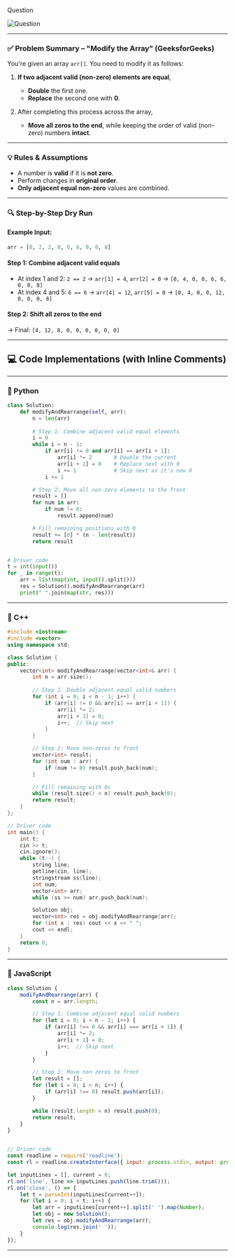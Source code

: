 Question

![Question](Question.png)

---

### ✅ Problem Summary – "Modify the Array" (GeeksforGeeks)

You're given an array `arr[]`. You need to modify it as follows:

1. **If two adjacent valid (non-zero) elements are equal**,

   * **Double** the first one.
   * **Replace** the second one with **0**.

2. After completing this process across the array,

   * **Move all zeros to the end**, while keeping the order of valid (non-zero) numbers **intact**.

---

### 💡 Rules & Assumptions

* A number is **valid** if it is **not zero**.
* Perform changes in **original order**.
* **Only adjacent equal non-zero** values are combined.

---

### 🔍 Step-by-Step Dry Run

#### Example Input:

```python
arr = [0, 2, 2, 0, 6, 6, 0, 0, 8]
```

#### Step 1: Combine adjacent valid equals

* At index 1 and 2: `2 == 2` → `arr[1] = 4`, `arr[2] = 0` → `[0, 4, 0, 0, 6, 6, 0, 0, 8]`
* At index 4 and 5: `6 == 6` → `arr[4] = 12`, `arr[5] = 0` → `[0, 4, 0, 0, 12, 0, 0, 0, 8]`

#### Step 2: Shift all zeros to the end

→ Final: `[4, 12, 8, 0, 0, 0, 0, 0, 0]`

---

## 💻 Code Implementations (with Inline Comments)

---

### 🔸 Python

```python
class Solution:
    def modifyAndRearrange(self, arr):
        n = len(arr)
        
        # Step 1: Combine adjacent valid equal elements
        i = 0
        while i < n - 1:
            if arr[i] != 0 and arr[i] == arr[i + 1]:
                arr[i] *= 2       # Double the current
                arr[i + 1] = 0    # Replace next with 0
                i += 1            # Skip next as it's now 0
            i += 1

        # Step 2: Move all non-zero elements to the front
        result = []
        for num in arr:
            if num != 0:
                result.append(num)

        # Fill remaining positions with 0
        result += [0] * (n - len(result))
        return result


# Driver code
t = int(input())
for _ in range(t):
    arr = list(map(int, input().split()))
    res = Solution().modifyAndRearrange(arr)
    print(" ".join(map(str, res)))
```

---

### 🔸 C++

```cpp
#include <iostream>
#include <vector>
using namespace std;

class Solution {
public:
    vector<int> modifyAndRearrange(vector<int>& arr) {
        int n = arr.size();
        
        // Step 1: Double adjacent equal valid numbers
        for (int i = 0; i < n - 1; i++) {
            if (arr[i] != 0 && arr[i] == arr[i + 1]) {
                arr[i] *= 2;
                arr[i + 1] = 0;
                i++;  // Skip next
            }
        }

        // Step 2: Move non-zeros to front
        vector<int> result;
        for (int num : arr) {
            if (num != 0) result.push_back(num);
        }

        // Fill remaining with 0s
        while (result.size() < n) result.push_back(0);
        return result;
    }
};

// Driver code
int main() {
    int t;
    cin >> t;
    cin.ignore();
    while (t--) {
        string line;
        getline(cin, line);
        stringstream ss(line);
        int num;
        vector<int> arr;
        while (ss >> num) arr.push_back(num);

        Solution obj;
        vector<int> res = obj.modifyAndRearrange(arr);
        for (int x : res) cout << x << " ";
        cout << endl;
    }
    return 0;
}
```

---

### 🔸 JavaScript

```javascript
class Solution {
    modifyAndRearrange(arr) {
        const n = arr.length;

        // Step 1: Combine adjacent equal valid numbers
        for (let i = 0; i < n - 1; i++) {
            if (arr[i] !== 0 && arr[i] === arr[i + 1]) {
                arr[i] *= 2;
                arr[i + 1] = 0;
                i++;  // Skip next
            }
        }

        // Step 2: Move non-zeros to front
        let result = [];
        for (let i = 0; i < n; i++) {
            if (arr[i] !== 0) result.push(arr[i]);
        }

        while (result.length < n) result.push(0);
        return result;
    }
}


// Driver code
const readline = require('readline');
const rl = readline.createInterface({ input: process.stdin, output: process.stdout });

let inputLines = [], current = 0;
rl.on('line', line => inputLines.push(line.trim()));
rl.on('close', () => {
    let t = parseInt(inputLines[current++]);
    for (let i = 0; i < t; i++) {
        let arr = inputLines[current++].split(' ').map(Number);
        let obj = new Solution();
        let res = obj.modifyAndRearrange(arr);
        console.log(res.join(' '));
    }
});
```

---
